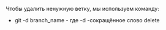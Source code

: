 Чтобы удалить ненужную ветку, мы используем команду:
* git -d branch_name - где -d -сокращённое слово delete